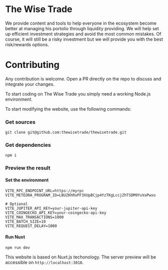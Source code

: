 # The Wise Trade

We provide content and tools to help everyone in the ecosystem become better 
at managing his portolio through liquidity providing. We will help set up 
efficient investment strategies and avoid the most common mistakes. Of course, 
it will still be a risky investment but we will provide you with the best 
risk/rewards options.


# Contributing 

Any contribution is welcome. Open a PR directly on the repo to discuss and
integrate your changes.

To start coding on The Wise Trade you simply need a working Node.js
environment. 

To start modifying the website, use the following commands:

### Get sources

```
git clone git@github.com:thewisetrade/thewisetrade.git
```

### Get dependencies

```
npm i
```

### Preview the result

#### Set the environment

```
VITE_RPC_ENDPOINT_URL=https://myrpc
VITE_METEORA_PROGRAM_ID=LBUZKhRxPF3XUpBCjp4YzTKgLccjZhTSDM9YuVaPwxo

# Optional
VITE_JUPITER_API_KEY=your-jupiter-api-key
VITE_COINGECKO_API_KEY=your-coingecko-api-key
VITE_MAX_TRANSACTIONS=1000
VITE_BATCH_SIZE=10
VITE_REQUEST_DELAY=1000
```

#### Run Nuxt

```
npm run dev
```

This website is based on Nuxt.js techonology. The server preview will be
accessible on `http://localhost:3010`.

